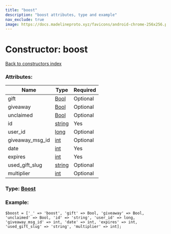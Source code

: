 ```yaml
---
title: "boost"
description: "boost attributes, type and example"
nav_exclude: true
image: https://docs.madelineproto.xyz/favicons/android-chrome-256x256.png
---
```

# Constructor: boost  
[Back to constructors index](/API_docs/constructors/index.html)



### Attributes:

| Name     |    Type       | Required |
|----------|---------------|----------|
|gift|[Bool](/API_docs/types/Bool.html) | Optional|
|giveaway|[Bool](/API_docs/types/Bool.html) | Optional|
|unclaimed|[Bool](/API_docs/types/Bool.html) | Optional|
|id|[string](/API_docs/types/string.html) | Yes|
|user\_id|[long](/API_docs/types/long.html) | Optional|
|giveaway\_msg\_id|[int](/API_docs/types/int.html) | Optional|
|date|[int](/API_docs/types/int.html) | Yes|
|expires|[int](/API_docs/types/int.html) | Yes|
|used\_gift\_slug|[string](/API_docs/types/string.html) | Optional|
|multiplier|[int](/API_docs/types/int.html) | Optional|



### Type: [Boost](/API_docs/types/Boost.html)


### Example:

```
$boost = ['_' => 'boost', 'gift' => Bool, 'giveaway' => Bool, 'unclaimed' => Bool, 'id' => 'string', 'user_id' => long, 'giveaway_msg_id' => int, 'date' => int, 'expires' => int, 'used_gift_slug' => 'string', 'multiplier' => int];
```  
